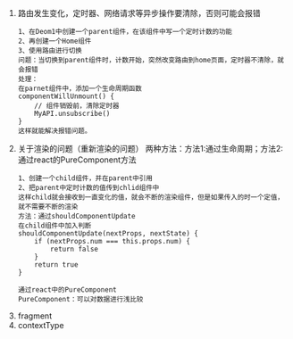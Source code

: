 1. 路由发生变化，定时器、网络请求等异步操作要清除，否则可能会报错
    ```
    1、在Deom1中创建一个parent组件，在该组件中写一个定时计数的功能
    2、再创建一个Home组件
    3、使用路由进行切换
    问题：当切换到parent组件时，计数开始，突然改变路由到home页面，定时器不清除，就会报错
    处理：
    在parnet组件中，添加一个生命周期函数
    componentWillUnmount() {
        // 组件销毁前，清除定时器
        MyAPI.unsubscribe()
    }
    这样就能解决报错问题。
    ```
2. 关于渲染的问题（重新渲染的问题）
   两种方法：方法1:通过生命周期；方法2:通过react的PureComponent方法
   ```
   1、创建一个child组件，并在parent中引用
   2、把parent中定时计数的值传到chlid组件中
   这样child就会接收到一直变化的值，就会不断的渲染组件，但是如果传入的时一个定值，就不需要不断的渲染
   方法：通过shouldComponentUpdate
   在child组件中加入判断
   shouldComponentUpdate(nextProps, nextState) {
       if (nextProps.num === this.props.num) {
           return false
       }
       return true
   }
   ```
   ```
   通过react中的PureComponent
   PureComponent：可以对数据进行浅比较
   ```
3. fragment
4. contextType